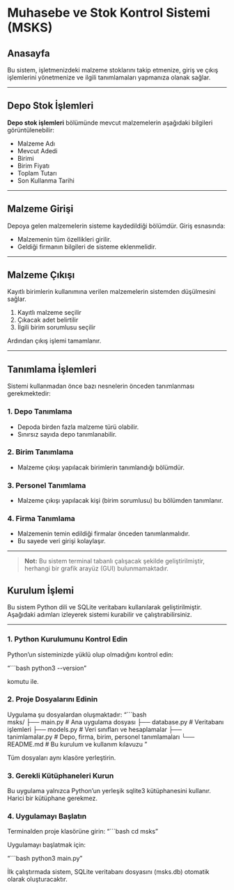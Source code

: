 # Muhasebe ve Stok Kontrol Sistemi (MSKS)## AnasayfaBu sistem, işletmenizdeki malzeme stoklarını takip etmenize, giriş ve çıkış işlemlerini yönetmenize ve ilgili tanımlamaları yapmanıza olanak sağlar.---## Depo Stok İşlemleri**Depo stok işlemleri** bölümünde mevcut malzemelerin aşağıdaki bilgileri görüntülenebilir:- Malzeme Adı  - Mevcut Adedi  - Birimi  - Birim Fiyatı  - Toplam Tutarı  - Son Kullanma Tarihi  ---## Malzeme GirişiDepoya gelen malzemelerin sisteme kaydedildiği bölümdür. Giriş esnasında:- Malzemenin tüm özellikleri girilir.- Geldiği firmanın bilgileri de sisteme eklenmelidir.---## Malzeme ÇıkışıKayıtlı birimlerin kullanımına verilen malzemelerin sistemden düşülmesini sağlar.1. Kayıtlı malzeme seçilir  2. Çıkacak adet belirtilir  3. İlgili birim sorumlusu seçilir  Ardından çıkış işlemi tamamlanır.---## Tanımlama İşlemleriSistemi kullanmadan önce bazı nesnelerin önceden tanımlanması gerekmektedir:### 1. Depo Tanımlama- Depoda birden fazla malzeme türü olabilir.- Sınırsız sayıda depo tanımlanabilir.### 2. Birim Tanımlama- Malzeme çıkışı yapılacak birimlerin tanımlandığı bölümdür.### 3. Personel Tanımlama- Malzeme çıkışı yapılacak kişi (birim sorumlusu) bu bölümden tanımlanır.### 4. Firma Tanımlama- Malzemenin temin edildiği firmalar önceden tanımlanmalıdır.- Bu sayede veri girişi kolaylaşır.---> **Not:** Bu sistem terminal tabanlı çalışacak şekilde geliştirilmiştir, herhangi bir grafik arayüz (GUI) bulunmamaktadır.## Kurulum İşlemiBu sistem Python dili ve SQLite veritabanı kullanılarak geliştirilmiştir. Aşağıdaki adımları izleyerek sistemi kurabilir ve çalıştırabilirsiniz.---### 1. Python Kurulumunu Kontrol EdinPython’un sisteminizde yüklü olup olmadığını kontrol edin:“\`\`\`bash python3 --version”komutu ile.### 2. Proje Dosyalarını EdininUygulama şu dosyalardan oluşmaktadır:“\`\`\`bash  msks/    ├── main.py             # Ana uygulama dosyası    ├── database.py         # Veritabanı işlemleri    ├── models.py           # Veri sınıfları ve hesaplamalar    ├── tanimlamalar.py     # Depo, firma, birim, personel tanımlamaları    └── README.md           # Bu kurulum ve kullanım kılavuzu”Tüm dosyaları aynı klasöre yerleştirin. ### 3. Gerekli Kütüphaneleri KurunBu uygulama yalnızca Python’un yerleşik sqlite3 kütüphanesini kullanır. Harici bir kütüphane gerekmez.### 4. Uygulamayı BaşlatınTerminalden proje klasörüne girin:“\`\`\`bash cd msks”Uygulamayı başlatmak için:“\`\`\`bash python3 main.py”  İlk çalıştırmada sistem, SQLite veritabanı dosyasını (msks.db) otomatik olarak oluşturacaktır.